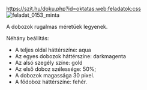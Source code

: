 https://szit.hu/doku.php?id=oktatas:web:feladatok:css
![feladat_0153_minta](https://github.com/user-attachments/assets/e15fd1f1-715f-408d-83f7-1f2e368e6bd4)

A dobozok rugalmas méretűek legyenek.

Néhány beállítás:
<ul>
<li>A teljes oldal háttérszíne: aqua</li>
<li>Az egyes dobozok háttérszíne: darkmagenta</li>
<li>Az alsó szegély színe: gold</li>
<li>Az első doboz szélessége: 50%;</li>
<li>A dobozok magassága 30 pixel.</li>
<li>A fődoboz háttérszíne: fehér.</li>
</ul>
